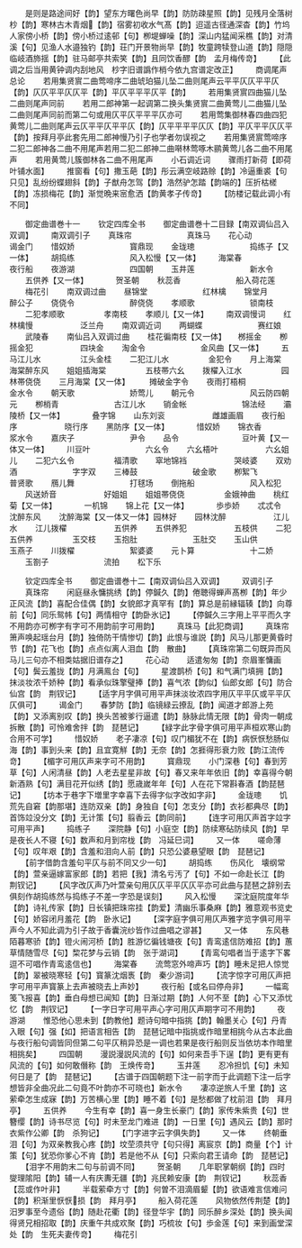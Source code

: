 <!-- { "loadSidebar": true } -->
　　是则是路途间好【韵】望东方曙色尚早【韵】防防疎星照【韵】见残月全落树杪【韵】寒林古木青烟【韵】宿雾初收水气髙【韵】迢遥古径通深杳【韵】竹坞人家傍小桥【韵】傍小桥过逺邨【句】栁堤蝉噪【韵】深山内猛闻采樵【韵】对清溪【句】见渔人水邉独钓【韵】荘门开景物尚早【韵】牧童跨犊登山道【韵】隠隠临岐酒斾揺【韵】驻马邮亭共索笑【韵】且同饮香醪【韵　孟月梅传竒】
　　【此调之后当用黄钟调内刮地风　杪字旧谱譌作梢今依九宫谱定改正】
　　商调尾声总论
　　若用集贤賔二曲莺啼序二曲琥珀猫儿坠二曲则尾声云平平仄仄平平仄【韵】仄仄平平仄仄平【韵】平仄平平平仄平【韵】
　　若用集贤賔四曲猫儿坠二曲则尾声同前
　　若用二郎神第一起调第二换头集贤賔二曲黄莺儿二曲猫儿坠二曲则尾声同前而第二句或用仄平仄平平平仄亦可
　　若用莺集御林春四曲四犯黄莺儿二曲则尾声云仄平平仄平平仄【韵】仄平平平平仄仄【韵】平仄平平仄仄平【韵】按拜月亭此套先用二郎神慢乃引子也学者勿误视之
　　若用集贤賔莺啼序二犯二郎神各二曲不用尾声若用二犯二郎神二曲啭林莺啄木鹂黄莺儿各二曲不用尾声
　　若用黄莺儿簇御林各二曲不用尾声
　　小石调近词
　　骤雨打新荷【即荷叶铺水面】
　　推窗看【句】撒玉葩【韵】彤云满空岐路赊【韵】冷逼重裘【句只见】乱纷纷蝶翅斜【韵】子猷舟怎驾【韵】浩然驴怎踏【韵端的】压折枯槎【韵】冻损梅花【韵】渐觉晩来宻愈洒【韵黄孝子传竒】
　　【防楼记载此调小有不同】

　　御定曲谱巻十一
　　钦定四库全书
　　御定曲谱巻十二目録【南双调仙吕入双调】
　　南双调引子
　　真珠帘　　　　　　　真珠马
　　花心动　　　　　　　谒金门
　　惜奴娇　　　　　　　寳鼎现
　　金珑璁　　　　　　　捣练子【又一体】
　　胡捣练　　　　　　　风入松慢【又一体】
　　海棠春　　　　　　　夜行船
　　夜游湖　　　　　　　四国朝
　　玉井莲　　　　　　　新水令
　　五供养【又一体】　　　　贺圣朝
　　秋蕊香　　　　　　　船入荷花莲
　　梅花引
　　南双调过曲
　　昼锦堂　　　　　　　红林檎
　　锦堂月　　　　　　　醉公子
　　侥侥令　　　　　　　醉侥侥
　　孝顺歌　　　　　　　锁南枝
　　二犯孝顺歌　　　　　孝南枝
　　孝顺儿【又一体】
　　南双调慢词
　　红林檎慢　　　　　　泛兰舟
　　南双调近词
　　两蝴蝶　　　　　　　赛红娘
　　武陵春
　　南仙吕入双调过曲
　　桂花徧南枝【又一体】　　桞摇金
　　栁摇金犯　　　　　　四块金
　　淘金令　　　　　　　金风曲【又一体】
　　五马江儿水　　　　　江头金桂
　　二犯江儿水　　　　　金犯令
　　月上海棠　　　　　　海棠醉东风
　　姐姐插海棠　　　　　五枝帯六幺
　　拨櫂入江水　　　　　园林帯侥侥
　　三月海棠【又一体】　　　摊破金字令
　　夜雨打梧桐　　　　　金水令
　　朝天歌　　　　　　　娇莺儿
　　朝元令　　　　　　　风云防四朝元
　　栁梢青　　　　　　　古江儿水
　　销金帐　　　　　　　锦法经
　　灞陵桥【又一体】　　　　叠字锦
　　山东刘衮　　　　　　雌雄画眉
　　夜行船序　　　　　　晓行序
　　黑防序【又一体】　　　　惜奴娇
　　锦衣香　　　　　　　浆水令
　　嘉庆子　　　　　　　尹令
　　品令　　　　　　　　豆叶黄【又一体又一体】
　　川豆叶　　　　　　　六幺令
　　六幺梧叶　　　　　　六幺姐儿
　　二犯六幺令　　　　　福清歌
　　窣地锦裆　　　　　　哭岐婆
　　双劝酒　　　　　　　字字双
　　三棒鼓　　　　　　　破金歌
　　栁絮飞　　　　　　　普贤歌
　　鴈儿舞　　　　　　　打毬场
　　倒拖船　　　　　　　风入松犯
　　风送娇音　　　　　　好姐姐
　　姐姐帯侥侥　　　　　金娥神曲
　　桃红菊【又一体】　　　　一机锦
　　锦上花【又一体】　　　　歩歩娇
　　忒忒令　　　　　　　沈醉东风
　　沈醉海棠【又一体又一体】园林好
　　园林沈醉　　　　　　江儿水
　　江儿拨櫂　　　　　　五供养
　　五供养犯　　　　　　五枝供
　　二犯五供养　　　　　玉交枝
　　玉抱肚　　　　　　　玉肚交
　　玉山供　　　　　　　玉燕子
　　川拨櫂　　　　　　　絮婆婆
　　元卜算　　　　　　　十二娇
　　玉劄子　　　　　　　流拍
　　松下乐

　　钦定四库全书
　　御定曲谱巻十二【南双调仙吕入双调】
　　双调引子
　　真珠帘
　　闲庭昼永慵挑绣【韵】停鍼久【韵】倦聴得蝉声髙栁【韵】年少正风流【韵】喜配合佳偶【韵】女貌郎才真罕有【韵】算总是前縁辐辏【韵】向尊前【句】同乐鸳帏【句】两情相守【韵卧氷记】
　　【停鍼久三字用上平平而久字不用韵亦可栁字有字可不用韵前字可用韵】
　　真珠马【此犯商调】
　　真珠帘箫声唤起瑶台月【韵】独倚防干情惨切【韵】此恨与谁説【韵】风马儿那更黄昏时节【韵】花飞也【韵】点点似离人泪血【韵　散曲】
　　【真珠帘第二句既异而风马儿三句亦不相类姑据旧谱存之】
　　花心动
　　适遣匆匆【韵】奈眉峯慵画【句】鬓云羞拢【韵】月满鳯台【句】
　　星渡鹊桥【句】和气满门填拥【韵】抹淡妆浓千娇种【韵】看承似珠擎璧捧【韵】喜气浓【韵似】仙郎女郎【句】防合仙宫【韵　荆钗记】
　　【适字月字俱可用平声抹淡妆浓四字用仄平平仄或平平仄仄俱可】
　　谒金门
　　春梦防【韵】临镜緑云撩乱【韵】闻道才郎游上苑【韵】又添离别叹【韵】换头苦被爹行逼遣【韵】脉脉此情无限【韵】骨肉一朝成拆散【韵】可怜难舍拌【韵　琵琶记】
　　【緑字此字骨字俱可用平声桓欢寒山韵合用不可学】
　　惜奴娇
　　老子凄凉【句】叹门楣犹不在【韵】病恹恹愁肠似海【韵】事到头来【韵】且宜寛觧【韵】无奈【韵】怎捱得形衰力败【韵江流传竒】
　　【楣字可用仄声来字可不用韵】
　　寳鼎现
　　小门深巷【句】春到芳草【句】人闲清昼【韵】人老去星星非故【句】春又来年年依旧【韵】幸喜得今朝新酒熟【句】满目花开似绣【韵】愿歳嵗年年【句】人在花下常斟春酒【韵琵琶记】
　　【坊本于巷字下増里字幸喜下去得字似字改如字非】
　　金珑璁
　　饥荒先自窘【韵那堪】连防双亲【韵】身独自【句】怎支分【韵】衣衫都典尽【韵】首饰竝没分文【韵】无计策【句】翦香云【韵同前】
　　【连字可用仄声首字竝字可用平声】
　　捣练子
　　深院静【句】小庭空【韵】防续寒砧防续风【韵】早是夜长人不寝【句】数声和月到帘栊【韵　冯延巳词】
　　又一体
　　嗟命薄【句】叹年艰【韵】含羞和泪向人前【韵】只恐公婆悬望眼【韵　琵琶记】
　　【前字借韵含羞句平仄与前不同又少一句】
　　胡捣练
　　伤风化　壊纲常【韵】萱亲逼嫁富家郎【韵】若把【我】清名亏汚了【句】不如一命赴长江【韵　荆钗记】
　　【风字改仄声乃叶萱亲句用仄仄平平仄仄平亦可此曲与琵琶之辞别去俱刻作胡捣练然与捣练子不差一字恐是误刻】
　　风入松慢
　　深沈庭院度年华【韵】诗礼传家【韵】日长镇把珠帘挂【韵爱】清幽乐事桑麻【韵】雅意观书览史【句】娇容闭月羞花【韵　卧氷记】
　　【深字庭字俱可用仄声雅字览字俱可用平声今人不知此调为引子故于香囊浣纱皆作过曲唱之谬甚】
　　又一体
　　东风巷陌暮寒骄【韵】镫火闹河桥【韵】胜游忆徧钱塘夜【句】青鸾逺信防难招【韵】蕙草情随雪尽【句】棃花梦与云销【韵　张于湖词】
　　【青鸾句唱者当于逺字下畧逗不可唱作青鸾逺信也】
　　海棠春
　　流莺窓外啼声巧【韵】睡未足把人惊觉【韵】翠被晓寒轻【句】寳篆沈烟褭【韵　秦少游词】
　　【流字惊字可用仄声把字可用平声寳篆上去声被晓去上声妙】
　　夜行船【或名曰停舟非】
　　一幅鸾笺飞报喜【韵】垂白母想已闻知【韵】日渐过期【韵】人何不至【韵】心下又添忧忆【韵　荆钗记】
　　【一字日字可用平声心字可用仄声期字可不用韵】
　　夜游湖
　　惟恐他心思未到【韵教他】题诗句暗中指挑【韵】翰墨关心【句】丹青入眼【句】强【如】把语言相告【韵　琵琶记暗中指挑或作暗里相挑今从古本此曲与夜行船句调皆同但第二句平仄稍异恐是一调也若果是夜行船则反当依坊本作暗里相挑矣】
　　四国朝
　　漫説漫説风流的【句】如何来吾手下逞【韵】更有更有风流的【句】如何敢僭称【韵　王焕传竒】
　　玉井莲
　　忍冷担饥【句】未知何日是了【韵　琵琶记】
　　【古谱于四国朝题下注一前字而于此调题下注一后字想皆非全曲况此二句竟不叶韵亦不可晓也】新水令
　　凄凉逆旅人千里【韵】这萦牵怎生成寐【韵】万苦横心里【韵】睡不着【句】是愁都做了枕前泪【韵　拜月亭】
　　五供养
　　今生有幸【韵】喜一身生长豪门【韵】家传朱紫贵【句】世簪缨【韵】诗书尽览【句】时未至龙门难进【韵】一日里【句】遇风云【韵】那时衣紫作公卿【韵　杀狗记】
　　【门字进字云字俱失韵】
　　又一体
　　终朝垂泪【句】为双亲教我心疼【韵】坟茔须共守【句只得】离宸京【韵】商量【个】计策【句】犹恐你爹心不肯【韵】若是他不从【句】只索向君王请命【韵　琵琶记】
　　【泪字不用韵末二句与前调不同】
　　贺圣朝
　　几年职掌朝纲【韵】四时燮理隂阳【韵】辅一人有庆夀无疆【韵】兆民赖安康【韵　荆钗记】
　　秋蕊香【蕊或作叶非】
　　半载萦牵方寸【韵】何曽不泪滴眉颦【韵】欲语难言信难问【韵】积渐里恹恹损【韵　拜月亭】
　　船入荷花莲
　　风物依然传荆楚【韵】汨罗事至今遗俗【韵】随赴花衢【韵】径登华宇【韵】同乐醉乡深处【韵】换头闻得贤兄相招取【韵】庆重午共成欢聚【韵】巧梳妆【句】歩金莲【句】来到画堂深处【韵　生死夫妻传竒】
　　梅花引
